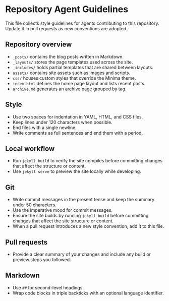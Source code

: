 # Repository Agent Guidelines

This file collects style guidelines for agents contributing to this repository.
Update it in pull requests as new conventions are adopted.

## Repository overview
- `_posts/` contains the blog posts written in Markdown.
- `_layouts/` stores the page templates used across the site.
- `_includes/` holds partial templates that are shared between layouts.
- `assets/` contains site assets such as images and scripts.
- `css/` houses custom styles that override the Minima theme.
- `index.html` defines the home page layout and lists recent posts.
- `archive.md` generates an archive page grouped by tag.

## Style
- Use two spaces for indentation in YAML, HTML, and CSS files.
- Keep lines under 120 characters when possible.
- End files with a single newline.
- Write comments as full sentences and end them with a period.

## Local workflow
- Run `jekyll build` to verify the site compiles before committing changes that affect the structure or content.
- Use `jekyll serve` to preview the site locally while developing.

## Git
- Write commit messages in the present tense and keep the summary under 50 characters.
- Use the imperative mood for commit messages.
- Ensure the site builds by running `jekyll build` before committing changes that affect the site structure or content.
- When a pull request introduces a new style convention, add it to this file.

## Pull requests
- Provide a clear summary of your changes and include any build or preview steps you followed.

## Markdown
- Use `##` for second-level headings.
- Wrap code blocks in triple backticks with an optional language identifier.

